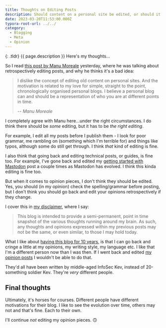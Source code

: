 ```yaml
---
title: Thoughts on Editing Posts
description: Should content on a personal site be edited, or should it be a snapshot in time?
date: 2023-03-20T11:53:00.000Z
typora-root-url: ../../
category:
  - Blogging
  - Meta
  - Opinion
---
```


{: .tldr}
{{ page.description }} Here's my thoughts...

So I read [this post by Manu Moreale](https://manuelmoreale.com/thoughts-on-an-unpolished-note) yesterday, where he was talking about retrospectively editing posts, and why he thinks it's a bad idea:

> I dislike the concept of editing old content on personal sites. And the motivation is related to my love for simple, straight to the point, chronologically organised personal blogs. I believe a personal blog can and should be a representation of who you are at different points in time.
>
> <cite>-- Manu Moreale</cite>

I completely agree with Manu here...under the right circumstances. I do think there should be *some* editing, but it has to be *the right editing*.

For example, I edit all my posts before I publish them - I look for poor grammar, me rambling on (something which I'm terrible for) and things like typos, although some do still get through. I think *that* kind of editing is fine.

I also think that going back and editing technical posts, or guides, is fine too. For example, I've gone back and edited my [getting started with Mastodon](https://kevquirk.com/getting-started-with-mastodon/) post a couple times as Mastodon has evolved. I think this kinda editing is fine too.

But when it comes to opinion pieces, I don't think they should be edited. Yes, you should (in my opinion) check the spelling/grammar before posting, but I don't think you should go back and edit your opinions retrospectively if they change.

I cover this in [my disclaimer](https://kevquirk.com/disclaimer/), where I say:

> This blog is intended to provide a semi-permanent, point in time snapshot of the various thoughts running around my brain. As such, any thoughts and opinions expressed within my previous posts may not be the same, or even similar, to those I may hold today.

What I like about [having this blog for 10 years](https://kevquirk.com/ten-years-of-blogging/), is that I can go back and cringe a little at my opinions, my writing style, my language etc. I like that I'm a different person now than I was then. If I went back and edited [my opinion posts](https://kevquirk.com/category/opinion/) I wouldn't be able to do that.

They'd all have been written by middle-aged InfoSec Kev, instead of 20-something soldier Kev. They're *very* different people.

## Final thoughts

Ultimately, it's horses for courses. Different people have different motivations for their blog. I like to see the evolution over time, others may not and that's fine. Each to their own.

I'll continue *not* editing my opinion pieces. 🙃